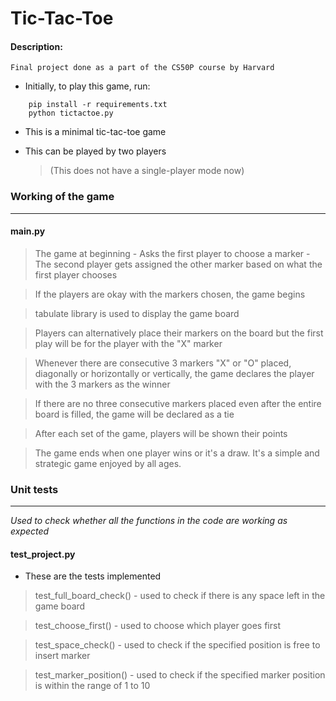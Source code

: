 # Tic-Tac-Toe

#### Description:

    Final project done as a part of the CS50P course by Harvard

- Initially, to play this game, run:
```
    pip install -r requirements.txt
    python tictactoe.py
```

- This is a minimal tic-tac-toe game

- This can be played by two players
    > (This does not have a single-player mode now)

### Working of the game
__________________________

#### main.py

> The game at beginning
    - Asks the first player to choose a marker
    - The second player gets assigned the other marker based on what the 
first player chooses

> If the players are okay with the markers chosen, the game begins

> tabulate library is used to display the game board

> Players can alternatively place their markers on the board but the first 
play will be for the player with the "X" marker

> Whenever there are consecutive 3 markers "X" or "O" placed, diagonally 
or horizontally or vertically, the game declares the player with the 3 
markers as the winner

> If there are no three consecutive markers placed even after the entire board 
is filled, the game will be declared as a tie

> After each set of the game, players will be shown their points

> The game ends when one player wins or it's a draw. It's a simple and strategic game enjoyed by all ages.

### Unit tests
___________________________
*Used to check whether all the functions in the code are working as expected* 

#### test_project.py

- These are the tests implemented

> test_full_board_check()
    - used to check if there is any space left in the game board

> test_choose_first()
    - used to choose which player goes first

> test_space_check()
    - used to check if the specified position is free to insert marker

> test_marker_position()
    - used to check if the specified marker position is within the range of 1 
to 10

